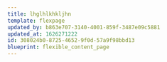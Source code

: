 ```yaml
---
title: lhglhlkhkljhn
template: flexpage
updated_by: b863e707-3140-4001-859f-3487e09c5881
updated_at: 1626271222
id: 308024b0-8725-4652-9f0d-57a9f98bbd13
blueprint: flexible_content_page
---
```

